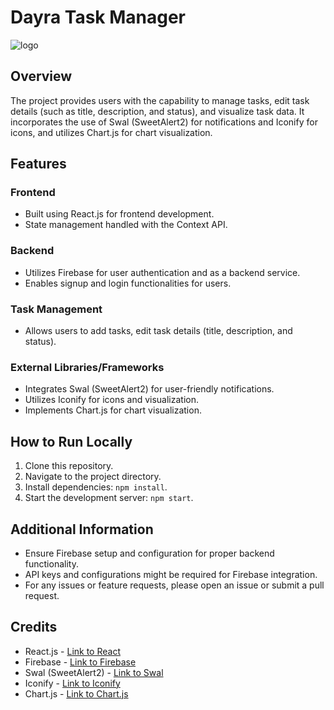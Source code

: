 # Dayra Task Manager
![logo](https://github.com/abdallahMoussa/Dayra-Task-Manager/assets/55410420/3ea44d22-b5b0-4338-b924-5b4d722d9b78)

## Overview

The project provides users with the capability to manage tasks, edit task details (such as title, description, and status), and visualize task data. It incorporates the use of Swal (SweetAlert2) for notifications and Iconify for icons, and utilizes Chart.js for chart visualization.

## Features

### Frontend

- Built using React.js for frontend development.
- State management handled with the Context API.

### Backend

- Utilizes Firebase for user authentication and as a backend service.
- Enables signup and login functionalities for users.

### Task Management

- Allows users to add tasks, edit task details (title, description, and status).

### External Libraries/Frameworks

- Integrates Swal (SweetAlert2) for user-friendly notifications.
- Utilizes Iconify for icons and visualization.
- Implements Chart.js for chart visualization.

## How to Run Locally

1. Clone this repository.
2. Navigate to the project directory.
3. Install dependencies: `npm install`.
4. Start the development server: `npm start`.

## Additional Information

- Ensure Firebase setup and configuration for proper backend functionality.
- API keys and configurations might be required for Firebase integration.
- For any issues or feature requests, please open an issue or submit a pull request.

## Credits

- React.js - [Link to React](https://reactjs.org/)
- Firebase - [Link to Firebase](https://firebase.google.com/)
- Swal (SweetAlert2) - [Link to Swal](https://sweetalert2.github.io/)
- Iconify - [Link to Iconify](https://iconify.design/)
- Chart.js - [Link to Chart.js](https://www.chartjs.org/)
